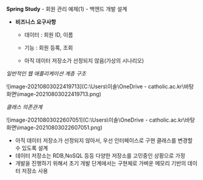 **Spring Study**  - 회원 관리 예제(1) - 백엔드 개발 설계

- **비즈니스 요구사항**

  - 데이터 : 회원 ID, 이름

  - 기능 : 회원 등록, 조회

  - 아직  데이터 저장소가 선정되지 않음(가상의 시나리오)

    

*일반적인 웹 애플리케이션 계층 구조*

![image-20210803022419713](C:\Users\이솔\OneDrive - catholic.ac.kr\바탕 화면\image-20210803022419713.png)

*클래스 의존관계*

![image-20210803022607051](C:\Users\이솔\OneDrive - catholic.ac.kr\바탕 화면\image-20210803022607051.png)

- 아직 데이터 저장소가 선정되지 않아서, 우선 인터페이스로 구현 클래스를 변경할 수 있도록 설계
- 데이터 저장소는 RDB,NoSQL 등등 다양한 저장소를 고민중인 상황으로 가정
- 개발을 진행하기 위해서 초기 개발 단계에서는 구현체로 가벼운 메모리 기반의 데이터 저장소 사용

